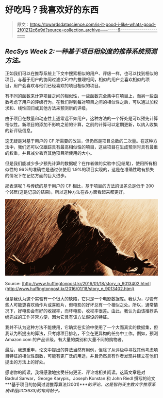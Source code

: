 # 好吃吗？我喜欢好的东西

> 原文：<https://towardsdatascience.com/is-it-good-i-like-whats-good-2f01212c6e9d?source=collection_archive---------6----------------------->

## ***RecSys Week 2:一种基于项目相似度的推荐系统预测方法。***

正如我们可以在推荐系统上下文中搜索相似的用户、评级一样，也可以找到相似的项目。与基于用户的协同过滤(CF)中的推理相同，相似的用户会喜欢相似的项目，用户会喜欢与他们已经喜欢的项目相似的项目。

有不同的函数来计算项目之间的相似性，一些函数完全集中在项目上，而另一些函数考虑了用户的评级行为。在我们得到每对项目之间的相似性之后，可以通过加权求和、线性回归或其他方法来预测新的评级。

由于项目在数量和动态性上通常远不如用户，这种方法的一个好处是可以预先计算相似性。新项目的添加不影响之前的计算，之前的计算可以定期更新，以纳入收集的新评级信息。

这无疑是对基于用户的 CF 所需要的改进，但仍然是项目总数的二次量。在这种方法中，我们还可以仅跟踪具有最高相似性的项目，这些项目在生成预测时具有最重的权重，并且减少丢弃其他项目所使用的大小。

但是我们能减少多少预先计算的数据呢？在作者做的实验中(见结尾)，使用所有相似性的 96%的准确性是通过仅使用 1.9%的项目实现的，这是在准确性略有损失的情况下在记忆方面的巨大进步。

那表演呢？与传统的基于用户的 CF 相比，基于项目的方法的误差总是低于 200 个邻居(这是记录的结果)。所以这种方法在各方面看起来都更好。

![](img/31f8db223e72be76563e0d03b8c3e6dc.png)

Source: [http://www.huffingtonpost.kr/2016/01/18/story_n_9013402.html](http://www.huffingtonpost.kr/2016/01/18/story_n_9013402.html)

但是我认为这个实验有一个很大的缺陷，它只是一个电影数据库。我认为，尽管有些人可能更喜欢动作片或喜剧片，但电影的好坏总有一个相似之处。所以，通常情况下，好电影会有好的收视率，而坏电影，收视率很差。由此，我认为由该推荐系统完成的工作非常方便，因为它具有该方法假设的特征。

我并不认为这种方法不能使用，它确实在实验中使用了一个大而真实的数据集，但我认为所提出的算法，只考虑项目排名，不会在更异构的任务中工作。例如，预测 Amazon.com 的产品评级，有大量的类别和大量不同的购物者。

最后，我想重申，论文中提出的算法当然有用例，但除了从评级中寻找其他考虑项目特征的相似性函数，可能有更广泛的用途，并且仍然具有作者发现并建立在他们提出的方法上的好处。

感谢你的阅读，我将感激地接受任何更正、评论或相关阅读。这篇文章是对 Badrul Sarwar，George Karypis，Joseph Konstan 和 John Riedl 撰写的论文 ***基于项目的协同过滤推荐算法(2001)****的评论。这是智利天主教大学推荐系统课程(IIC3633)的每周帖子。*